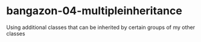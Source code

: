 # bangazon-04-multipleinheritance
Using additional classes that can be inherited by certain groups of my other classes
